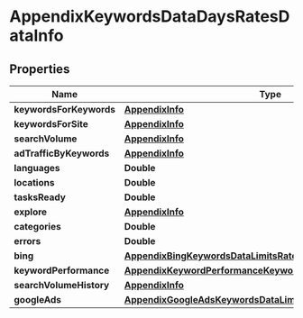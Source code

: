 

# AppendixKeywordsDataDaysRatesDataInfo


## Properties

| Name | Type | Description | Notes |
|------------ | ------------- | ------------- | -------------|
|**keywordsForKeywords** | [**AppendixInfo**](AppendixInfo.md) |  |  [optional] |
|**keywordsForSite** | [**AppendixInfo**](AppendixInfo.md) |  |  [optional] |
|**searchVolume** | [**AppendixInfo**](AppendixInfo.md) |  |  [optional] |
|**adTrafficByKeywords** | [**AppendixInfo**](AppendixInfo.md) |  |  [optional] |
|**languages** | **Double** |  |  [optional] |
|**locations** | **Double** |  |  [optional] |
|**tasksReady** | **Double** |  |  [optional] |
|**explore** | [**AppendixInfo**](AppendixInfo.md) |  |  [optional] |
|**categories** | **Double** |  |  [optional] |
|**errors** | **Double** |  |  [optional] |
|**bing** | [**AppendixBingKeywordsDataLimitsRatesDataInfo**](AppendixBingKeywordsDataLimitsRatesDataInfo.md) |  |  [optional] |
|**keywordPerformance** | [**AppendixKeywordPerformanceKeywordsDataLimitsRatesDataInfo**](AppendixKeywordPerformanceKeywordsDataLimitsRatesDataInfo.md) |  |  [optional] |
|**searchVolumeHistory** | [**AppendixInfo**](AppendixInfo.md) |  |  [optional] |
|**googleAds** | [**AppendixGoogleAdsKeywordsDataLimitsRatesDataInfo**](AppendixGoogleAdsKeywordsDataLimitsRatesDataInfo.md) |  |  [optional] |



